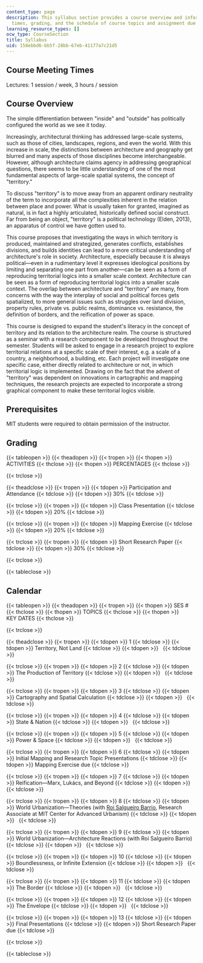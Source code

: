 ```yaml
---
content_type: page
description: This syllabus section provides a course overview and information on meeting
  times, grading, and the schedule of course topics and assignment due dates.
learning_resource_types: []
ocw_type: CourseSection
title: Syllabus
uid: 158ebbd6-bb5f-28bb-67eb-41177a7c21d5
---
```


Course Meeting Times
--------------------

Lectures: 1 session / week, 3 hours / session

Course Overview
---------------

The simple differentiation between "inside" and "outside" has politically configured the world as we see it today.

Increasingly, architectural thinking has addressed large-scale systems, such as those of cities, landscapes, regions, and even the world. With this increase in scale, the distinctions between architecture and geography get blurred and many aspects of those disciplines become interchangeable. However, although architecture claims agency in addressing geographical questions, there seems to be little understanding of one of the most fundamental aspects of large-scale spatial systems, the concept of "territory."

To discuss "territory" is to move away from an apparent ordinary neutrality of the term to incorporate all the complexities inherent in the relation between place and power. What is usually taken for granted, imagined as natural, is in fact a highly articulated, historically defined social construct. Far from being an object, "territory" is a political technology (Elden, 2013), an apparatus of control we have gotten used to.

This course proposes that investigating the ways in which territory is produced, maintained and strategized, generates conflicts, establishes divisions, and builds identities can lead to a more critical understanding of architecture's role in society. Architecture, especially because it is always political—even in a rudimentary level it expresses ideological positions by limiting and separating one part from another—can be seen as a form of reproducing territorial logics into a smaller scale context. Architecture can be seen as a form of reproducing territorial logics into a smaller scale context. The overlap between architecture and "territory" are many, from concerns with the way the interplay of social and political forces gets spatialized, to more general issues such as struggles over land division, property rules, private vs. public realms, dominance vs. resistance, the definition of borders, and the reification of power as space.

This course is designed to expand the student's literacy in the concept of territory and its relation to the architecture realm. The course is structured as a seminar with a research component to be developed throughout the semester. Students will be asked to engage in a research project to explore territorial relations at a specific scale of their interest, e.g. a scale of a country, a neighborhood, a building, etc. Each project will investigate one specific case, either directly related to architecture or not, in which territorial logic is implemented. Drawing on the fact that the advent of "territory" was dependent on innovations in cartographic and mapping techniques, the research projects are expected to incorporate a strong graphical component to make these territorial logics visible.

Prerequisites
-------------

MIT students were required to obtain permission of the instructor.

Grading
-------

{{< tableopen >}}
{{< theadopen >}}
{{< tropen >}}
{{< thopen >}}
ACTIVITIES
{{< thclose >}}
{{< thopen >}}
PERCENTAGES
{{< thclose >}}

{{< trclose >}}

{{< theadclose >}}
{{< tropen >}}
{{< tdopen >}}
Participation and Attendance
{{< tdclose >}}
{{< tdopen >}}
30%
{{< tdclose >}}

{{< trclose >}}
{{< tropen >}}
{{< tdopen >}}
Class Presentation
{{< tdclose >}}
{{< tdopen >}}
20%
{{< tdclose >}}

{{< trclose >}}
{{< tropen >}}
{{< tdopen >}}
Mapping Exercise
{{< tdclose >}}
{{< tdopen >}}
20%
{{< tdclose >}}

{{< trclose >}}
{{< tropen >}}
{{< tdopen >}}
Short Research Paper
{{< tdclose >}}
{{< tdopen >}}
30%
{{< tdclose >}}

{{< trclose >}}

{{< tableclose >}}

Calendar
--------

{{< tableopen >}}
{{< theadopen >}}
{{< tropen >}}
{{< thopen >}}
SES #
{{< thclose >}}
{{< thopen >}}
TOPICS
{{< thclose >}}
{{< thopen >}}
KEY DATES
{{< thclose >}}

{{< trclose >}}

{{< theadclose >}}
{{< tropen >}}
{{< tdopen >}}
1
{{< tdclose >}}
{{< tdopen >}}
Territory, Not Land
{{< tdclose >}}
{{< tdopen >}}
 
{{< tdclose >}}

{{< trclose >}}
{{< tropen >}}
{{< tdopen >}}
2
{{< tdclose >}}
{{< tdopen >}}
The Production of Territory
{{< tdclose >}}
{{< tdopen >}}
 
{{< tdclose >}}

{{< trclose >}}
{{< tropen >}}
{{< tdopen >}}
3
{{< tdclose >}}
{{< tdopen >}}
Cartography and Spatial Calculation
{{< tdclose >}}
{{< tdopen >}}
 
{{< tdclose >}}

{{< trclose >}}
{{< tropen >}}
{{< tdopen >}}
4
{{< tdclose >}}
{{< tdopen >}}
State & Nation
{{< tdclose >}}
{{< tdopen >}}
 
{{< tdclose >}}

{{< trclose >}}
{{< tropen >}}
{{< tdopen >}}
5
{{< tdclose >}}
{{< tdopen >}}
Power & Space
{{< tdclose >}}
{{< tdopen >}}
 
{{< tdclose >}}

{{< trclose >}}
{{< tropen >}}
{{< tdopen >}}
6
{{< tdclose >}}
{{< tdopen >}}
Initial Mapping and Research Topic Presentations
{{< tdclose >}}
{{< tdopen >}}
Mapping Exercise due
{{< tdclose >}}

{{< trclose >}}
{{< tropen >}}
{{< tdopen >}}
7
{{< tdclose >}}
{{< tdopen >}}
Reification—Marx, Lukács, and Beyond
{{< tdclose >}}
{{< tdopen >}}
 
{{< tdclose >}}

{{< trclose >}}
{{< tropen >}}
{{< tdopen >}}
8
{{< tdclose >}}
{{< tdopen >}}
World Urbanization—Theories (with [Roi Salgueiro Barrio](http://cau.mit.edu/research-staff/roi-salgueiro-barrio), Research Associate at MIT Center for Advanced Urbanism)
{{< tdclose >}}
{{< tdopen >}}
 
{{< tdclose >}}

{{< trclose >}}
{{< tropen >}}
{{< tdopen >}}
9
{{< tdclose >}}
{{< tdopen >}}
World Urbanization—Architecture Reactions (with Roi Salgueiro Barrio)
{{< tdclose >}}
{{< tdopen >}}
 
{{< tdclose >}}

{{< trclose >}}
{{< tropen >}}
{{< tdopen >}}
10
{{< tdclose >}}
{{< tdopen >}}
Boundlessness, or Infinite Extension
{{< tdclose >}}
{{< tdopen >}}
 
{{< tdclose >}}

{{< trclose >}}
{{< tropen >}}
{{< tdopen >}}
11
{{< tdclose >}}
{{< tdopen >}}
The Border
{{< tdclose >}}
{{< tdopen >}}
 
{{< tdclose >}}

{{< trclose >}}
{{< tropen >}}
{{< tdopen >}}
12
{{< tdclose >}}
{{< tdopen >}}
The Envelope
{{< tdclose >}}
{{< tdopen >}}
 
{{< tdclose >}}

{{< trclose >}}
{{< tropen >}}
{{< tdopen >}}
13
{{< tdclose >}}
{{< tdopen >}}
Final Presentations
{{< tdclose >}}
{{< tdopen >}}
Short Research Paper due
{{< tdclose >}}

{{< trclose >}}

{{< tableclose >}}